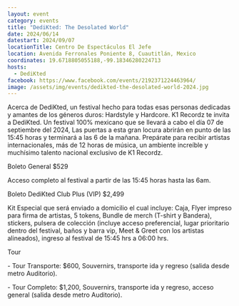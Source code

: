 ```yaml
---
layout: event
category: events
title: "DediKted: The Desolated World"
date: 2024/06/14
datestart: 2024/09/07
locationTitle: Centro De Espectáculos El Jefe
location: Avenida Ferronales Poniente 8, Cuautitlán, Mexico
coordinates: 19.6718805055188,-99.18346280224713
hosts:
  - DediKted
facebook: https://www.facebook.com/events/2192371224463964/
image: /assets/img/events/dedikted-the-desolated-world-2024.jpg
---
```


Acerca de DediKted, un festival hecho para todas esas personas dedicadas y amantes de los géneros duros: Hardstyle y Hardcore. K1 Recordz te invita a DediKted. Un festival 100% mexicano que se llevará a cabo el día 07 de septiembre del 2024, Las puertas a esta gran locura abrirán en punto de las 15:45 horas y terminará a las 6 de la mañana. Prepárate para recibir artistas internacionales, más de 12 horas de música, un ambiente increíble y muchísimo talento nacional exclusivo de K1 Recordz.

  

Boleto General $529

Acceso completo al festival a partir de las 15:45 horas hasta las 6am.

  

Boleto DediKted Club Plus (VIP) $2,499

Kit Especial que será enviado a domicilio el cual incluye: Caja, Flyer impreso para firma de artistas, 5 tokens, Bundle de merch (T-shirt y Bandera), stickers, pulsera de colección (incluye acceso preferencial, lugar prioritario dentro del festival, baños y barra vip, Meet & Greet con los artistas alineados), ingreso al festival de 15:45 hrs a 06:00 hrs.

  

Tour

\- Tour Transporte: $600, Souvernirs, transporte ida y regreso (salida desde metro Auditorio).

\- Tour Completo: $1,200, Souvernirs, transporte ida y regreso, acceso general (salida desde metro Auditorio).